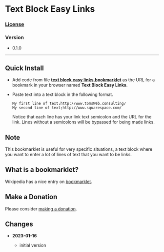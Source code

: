 # Text Block Easy Links

### [License][1]

### Version

  * 0.1.0

---

## Quick Install

* Add code from file **[text block easy links.bookmarklet][2]** as the URL for a
  bookmark in your browser named **Text Block Easy Links**.
  
* Paste text into a text block in the following format.

  ```text
  My first line of text;http://www.tomsWeb.consulting/
  My second line of text;http://www.squarespace.com/
  ```
  
  Notice that each line has your link text semicolon and the URL for the link.
  Lines without a semicolons will be bypassed for being made links.
  
## Note

This bookmarklet is useful for very specific situations, a text block where you
want to enter a lot of lines of text that you want to be links.

## What is a bookmarklet?

Wikipedia has a nice entry on [bookmarklet][3].

## Make a Donation

Please consider [making a donation][4].

## Changes

<!-- * **2022-05-15**

  * fix for when site is not in config
  * bumped version to v0.1.1
  -->
* **2023-01-16**

  * initial version

[1]: https://github.com/tomsWebConsulting/twcsl/blob/main/LICENSE.txt#L1
[2]: text%20block%20easy%20links.bookmarklet#L1
[3]: https://en.wikipedia.org/wiki/Bookmarklet
[4]: https://github.com/tomsWebConsulting/twcsl#make-a-donation
